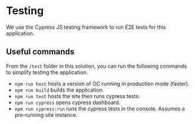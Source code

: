 # Testing

We use the Cypress JS testing framework to run E2E tests for this application.

## Useful commands

From the `/test` folder in this solution, you can run the following commands to simplify testing the application.

- `npm run host` hosts a version of OC running in production mode (faster).
- `npm run build` builds the application.
- `npm run test` hosts the site then runs cypress tests.
- `npm run cypress` opens cypress dashboard.
- `npm run cypress:run` runs the cypress tests in the console. Assumes a pre-running site instance.
